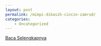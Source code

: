 ```yaml
---
layout: post
permalink: /mimpi-dikasih-cincin-zamrud/
categories:
    - Uncategorized
---
```


[Baca Selengkapnya](/02)
